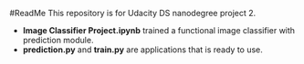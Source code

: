 #ReadMe
This repository is for Udacity DS nanodegree project 2. 

- **Image Classifier Project.ipynb** trained a functional image classifier with prediction module. 
- **prediction.py** and **train.py** are applications that is ready to use. 
